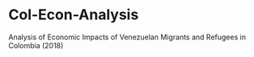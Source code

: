 # Col-Econ-Analysis
Analysis of Economic Impacts of Venezuelan Migrants and Refugees in Colombia (2018)
